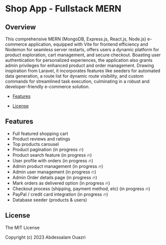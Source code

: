 # Shop App - Fullstack MERN 

## Overview


This comprehensive MERN (MongoDB, Express.js, React.js, Node.js) e-commerce application, equipped with Vite for frontend efficiency and Nodemon for seamless server restarts, offers users a dynamic platform for product exploration, cart management, and secure checkout. Boasting user authentication for personalized experiences, the application also grants admin privileges for enhanced product and order management. Drawing inspiration from Laravel, it incorporates features like seeders for automated data generation, a route list for dynamic route visibility, and custom commands for streamlined task execution, culminating in a robust and developer-friendly e-commerce solution.

- [Features](#features)
 * [License](#license)

## Features

- Full featured shopping cart
- Product reviews and ratings
- Top products carousel
- Product pagination (in progress 🔥)
- Product search feature (in progress 🔥)
- User profile with orders (in progress 🔥)
- Admin product management (in progress 🔥)
- Admin user management (in progress 🔥)
- Admin Order details page (in progress 🔥)
- Mark orders as delivered option (in progress 🔥)
- Checkout process (shipping, payment method, etc) (in progress 🔥)
- PayPal / credit card integration (in progress 🔥)
- Database seeder (products & users) 
## License

The MIT License

Copyright (c) 2023 Abdessalam Ouazri
